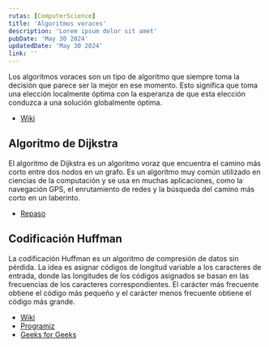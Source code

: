 ```yaml
---
rutas: [ComputerScience]
title: 'Algoritmos voraces'
description: 'Lorem ipsum dolor sit amet'
pubDate: 'May 30 2024'
updatedDate: 'May 30 2024'
link: ''
---
```


Los algoritmos voraces son un tipo de algoritmo que siempre toma la decisión que parece ser la mejor en ese momento. Esto significa que toma una elección localmente óptima con la esperanza de que esta elección conduzca a una solución globalmente óptima.

* [Wiki](https://es.wikipedia.org/wiki/Algoritmo_voraz)

## Algoritmo de Dijkstra
El algoritmo de Dijkstra es un algoritmo voraz que encuentra el camino más corto entre dos nodos en un grafo. Es un algoritmo muy común utilizado en ciencias de la computación y se usa en muchas aplicaciones, como la navegación GPS, el enrutamiento de redes y la búsqueda del camino más corto en un laberinto.

* [Repaso](/blog/ComputerScience/algoritmos/algoritmos-grafos#algoritmo-de-dijkstra)

## Codificación Huffman
La codificación Huffman es un algoritmo de compresión de datos sin pérdida. La idea es asignar códigos de longitud variable a los caracteres de entrada, donde las longitudes de los códigos asignados se basan en las frecuencias de los caracteres correspondientes. El carácter más frecuente obtiene el código más pequeño y el carácter menos frecuente obtiene el código más grande.

* [Wiki](https://es.wikipedia.org/wiki/Codificación_Huffman)
* [Programiz](/recursos/huffman-coding-programiz)
* [Geeks for Geeks](/recursos/huffman-coding-gfg)

